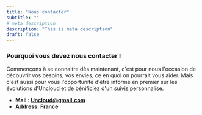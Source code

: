 ```yaml
---
title: "Nous contacter"
subtitle: ""
# meta description
description: "This is meta description"
draft: false
---
```



### Pourquoi vous devez nous contacter !
Commençons à se connaitre dès maintenant, c'est pour nous l'occasion de découvrir vos besoins, vos envies, ce en quoi on pourrait vous aider. Mais c'est aussi pour vous l'opportunité d'être informé en premier sur les évolutions d'Uncloud et de bénificiez d'un suivis personnalisé.
 
* **Mail : Uncloud@gmail.com**
* **Address: France**